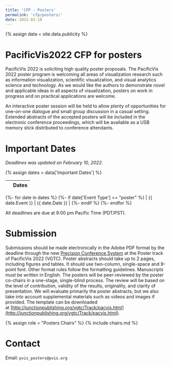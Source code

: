 ```yaml
---
title: 'CFP - Posters'
permalink: 'cfp/posters/'
date: 2022-02-10
---
```


{% assign data = site.data.publicity %}

# PacificVis2022 CFP for posters

PacificVis 2022 is soliciting high quality poster proposals. The PacificVis 2022 poster program is welcoming all areas of visualization research such as information visualization, scientific visualization, and visual analytics science and technology. As we would like the authors to demonstrate novel and applicable ideas in all aspects of visualization, posters on work in progress and on practical applications are welcome.

An interactive poster session will be held to allow plenty of opportunities for one-on-one dialogue and small group discussion in a casual setting. Extended abstracts of the accepted posters will be included in the electronic conference proceedings, which will be available as a USB memory stick distributed to conference attendants.

# Important Dates

*Deadlines was updated on February 10, 2022.*

{% assign dates = data['Important Dates'] %}

|                         | Dates          |
| ------------------------|----------------|
{%- for date in dates %}
  {%- if date['Event Type'] == "poster" %}
| {{ date.Event }} | {{ date.Date }} |
  {%- endif %}
{%- endfor %}

All deadlines are due at 9:00 pm Pacific Time (PDT/PST).


# Submission

Submissions should be made electronically in the Adobe PDF format by the deadline through the new [Precision Conference System](https://new.precisionconference.com/user/login?society=vgtc) at the Poster track of PacificVis 2022 (VGTC). Poster abstracts should take up to 2 pages, including figures and tables. It should use two-column, single-space and 9-point font. Other format rules follow the formatting guidelines. Manuscripts must be written in English. The posters will be peer-reviewed by the poster co-chairs in a one-stage, single-blind process. The review will be based on the level of contribution, validity of the results, originality, and clarity of presentation. We will evaluate primarily the poster abstracts, but we also take into account supplemental materials such as videos and images if provided. The template can be downloaded at [http://junctionpublishing.org/vgtc/Track/pacvis.html](http://junctionpublishing.org/vgtc/Track/pacvis.html).

<!--
# Poster Presentation
-->

{% assign role = "Posters Chairs" %}
{% include chairs.md %}

# Contact

Email: `pvis_posters@pvis.org`
